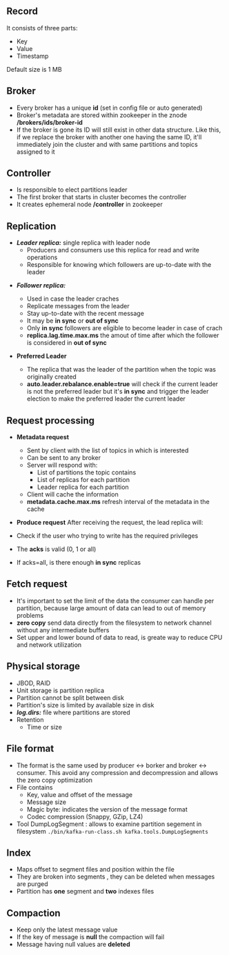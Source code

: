
## Record 
It consists of three parts:
- Key 
- Value 
- Timestamp 

Default size is 1 MB

## Broker

- Every broker has a unique **id** (set in config file or auto generated)
- Broker's metadata are stored within zookeeper in the znode **/brokers/ids/broker-id**
- If the broker is gone its ID will still exist in other data structure. Like this, if we replace the broker 
  with another one having the same ID, it'll immediately join the cluster and with same partitions and topics assigned to it

## Controller

- Is responsible to elect partitions leader
- The first broker that starts in cluster becomes the controller
- It creates ephemeral node **/controller** in zookeeper

## Replication

- ***Leader replica:*** single replica with leader node
  - Producers and consumers use this replica for read and write operations
  - Responsible for knowing which followers are up-to-date with the leader

* ***Follower replica:***
    - Used in case the leader craches
    - Replicate messages from the leader
    - Stay up-to-date with the recent message
    - It may be **in sync** or **out of sync**
    - Only **in sync** followers are eligible to become leader in case of crach
    - **replica.lag.time.max.ms** the amout of time after which the follower is considered in **out of sync**

* **Preferred Leader**
    - The replica that was the leader of the partition when the topic was originally created
    - **auto.leader.rebalance.enable=true** will check if the current leader is not the preferred leader but it's **in sync** and trigger the leader election to make the preferred leader the current leader


## Request processing

- **Metadata request**
    - Sent by client with the list of topics in which is interested
    - Can be sent to any broker
    - Server will respond with:
        - List of partitions the topic contains
        - List of replicas for each partition
        - Leader replica for each partition
    - Client will cache the information
    - **metadata.cache.max.ms** refresh interval of the metadata in the cache

- **Produce request**
After receiving the request, the lead replica will:

- Check if the user who trying to write has the required privileges
- The **acks** is valid (0, 1 or all)
- If acks=all, is there enough **in sync** replicas

## Fetch request

- It's important to set the limit of the data the consumer can handle per partition, because large amount of data can lead to out of memory problems
- **zero copy** send data directly from the filesystem to network channel without any intermediate buffers
- Set upper and lower bound of data to read, is greate way to reduce CPU and network utilization

## Physical storage

* JBOD, RAID
* Unit storage is partition replica
* Partition cannot be split between disk
* Partition's size is limited by available size in disk
* ***log.dirs:*** file where partitions are stored
* Retention
    * Time or size


## File format

- The format is the same used by producer <-> borker and broker <-> consumer. This avoid any compression and decompression and allows the zero copy optimization
- File contains
    - Key, value and offset of the message
    - Message size
    - Magic byte:  indicates the version of the message format
    - Codec compression (Snappy, GZip, LZ4)
- Tool DumpLogSegment : allows to examine partition segement in filesystem 
    ```./bin/kafka-run-class.sh kafka.tools.DumpLogSegments```

## Index

- Maps offset to segment files and position within the file
- They are broken into segments , they can be deleted when messages are purged
- Partition has **one** segment and **two** indexes files

## Compaction
 
- Keep only the latest message value
- If the key of message is **null** the compaction will fail
- Message having null values are **deleted**

